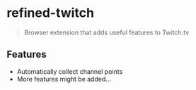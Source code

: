 # refined-twitch

> Browser extension that adds useful features to Twitch.tv

## Features

- Automatically collect channel points
- More features might be added...

